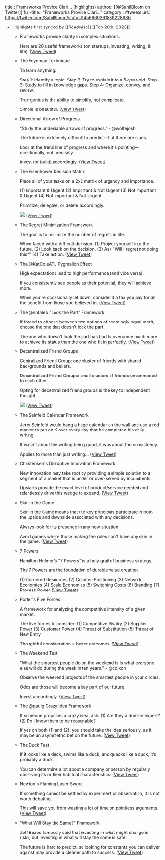 title:: Frameworks Provide Clari... (highlights)
author:: [[@SahilBloom on Twitter]]
full-title:: "Frameworks Provide Clari..."
category:: #tweets
url:: https://twitter.com/SahilBloom/status/1456969261839228936

- Highlights first synced by [[Readwise]] [[Feb 20th, 2023]]
	- Frameworks provide clarity in complex situations.
	  
	  Here are 20 useful frameworks (on startups, investing, writing, & life): ([View Tweet](https://twitter.com/SahilBloom/status/1456969261839228936))
	- The Feynman Technique
	  
	  To learn anything:
	  
	  Step 1: Identify a topic.
	  Step 2: Try to explain it to a 5-year-old.
	  Step 3: Study to fill in knowledge gaps.
	  Step 4: Organize, convey, and review.
	  
	  True genius is the ability to simplify, not complicate.
	  
	  Simple is beautiful. ([View Tweet](https://twitter.com/SahilBloom/status/1456969262673825800))
	- Directional Arrow of Progress
	  
	  "Study the undeniable arrows of progress." - @wolfejosh
	  
	  The future is extremely difficult to predict—but there are clues.
	  
	  Look at the trend line of progress and where it's pointing—directionally, not precisely.
	  
	  Invest (or build) accordingly. ([View Tweet](https://twitter.com/SahilBloom/status/1456969263676264460))
	- The Eisenhower Decision Matrix
	  
	  Place all of your tasks on a 2x2 matrix of urgency and importance.
	  
	  (1) Important & Urgent
	  (2) Important & Not Urgent
	  (3) Not Important & Urgent
	  (4) Not Important & Not Urgent
	  
	  Prioritize, delegate, or delete accordingly. 
	  
	  ![](https://pbs.twimg.com/media/FDgx0-UXEAgkGgN.jpg) ([View Tweet](https://twitter.com/SahilBloom/status/1456969267828637700))
	- The Regret Minimization Framework
	  
	  The goal is to minimize the number of regrets in life.
	  
	  When faced with a difficult decision:
	  (1) Project yourself into the future.
	  (2) Look back on the decision.
	  (3) Ask "Will I regret not doing this?"
	  (4) Take action. ([View Tweet](https://twitter.com/SahilBloom/status/1456969269128962048))
	- The @KatColeATL Pygmalion Effect
	  
	  High expectations lead to high performance (and vice versa).
	  
	  If you consistently see people as their potential, they will achieve more.
	  
	  When you're occasionally let down, consider it a tax you pay for all the benefit from those you believed in. ([View Tweet](https://twitter.com/SahilBloom/status/1456969270131372033))
	- The @nntaleb "Look the Part" Framework
	  
	  If forced to choose between two options of seemingly equal merit, choose the one that doesn’t look the part.
	  
	  The one who doesn’t look the part has had to overcome much more to achieve its status than the one who fit in perfectly. ([View Tweet](https://twitter.com/SahilBloom/status/1456969271104393222))
	- Decentralized Friend Groups
	  
	  Centralized Friend Group: one cluster of friends with shared backgrounds and beliefs.
	  
	  Decentralized Friend Groups: small clusters of friends unconnected to each other.
	  
	  Opting for decentralized friend groups is the key to independent thought. 
	  
	  ![](https://pbs.twimg.com/media/FDgx1WuXIA4_sj5.jpg) ([View Tweet](https://twitter.com/SahilBloom/status/1456969275038646274))
	- The Seinfeld Calendar Framework
	  
	  Jerry Seinfeld would hang a huge calendar on the wall and use a red marker to put an X over every day that he completed his daily writing.
	  
	  It wasn't about the writing being good, it was about the consistency.
	  
	  Applies to more than just writing... ([View Tweet](https://twitter.com/SahilBloom/status/1456969278993977344))
	- Christensen's Disruptive Innovation Framework
	  
	  New innovation may take root by providing a simple solution to a segment of a market that is under or over-served by incumbents.
	  
	  Upstarts provide the exact level of product/service needed and relentlessly drive this wedge to expand. ([View Tweet](https://twitter.com/SahilBloom/status/1456969280034123780))
	- Skin in the Game
	  
	  Skin in the Game means that the key principals participate in both the upside and downside associated with any decisions.
	  
	  Always look for its presence in any new situation.
	  
	  Avoid games where those making the rules don't have any skin in the game. ([View Tweet](https://twitter.com/SahilBloom/status/1456969281007235083))
	- 7 Powers
	  
	  Hamilton Helmer's "7 Powers" is a holy grail of business strategy.
	  
	  The 7 Powers are the foundation of durable value creation:
	  
	  (1) Cornered Resources
	  (2) Counter-Positioning
	  (3) Network Economies
	  (4) Scale Economies
	  (5) Switching Costs
	  (6) Branding
	  (7) Process Power ([View Tweet](https://twitter.com/SahilBloom/status/1456969281967697924))
	- Porter's Five Forces
	  
	  A framework for analyzing the competitive intensity of a given market.
	  
	  The five forces to consider:
	  (1) Competitive Rivalry
	  (2) Supplier Power
	  (3) Customer Power
	  (4) Threat of Substitution
	  (5) Threat of New Entry
	  
	  Thoughtful consideration = better outcomes. ([View Tweet](https://twitter.com/SahilBloom/status/1456969283909701633))
	- The Weekend Test
	  
	  "What the smartest people do on the weekend is is what everyone else will do during the week in ten years." - @cdixon
	  
	  Observe the weekend projects of the smartest people in your circles.
	  
	  Odds are those will become a key part of our future.
	  
	  Invest accordingly. ([View Tweet](https://twitter.com/SahilBloom/status/1456969284874297345))
	- The @paulg Crazy Idea Framework
	  
	  If someone proposes a crazy idea, ask:
	  (1) Are they a domain expert?
	  (2) Do I know them to be reasonable?
	  
	  If yes on both (1) and (2), you should take the idea seriously, as it may be an asymmetric bet on the future. ([View Tweet](https://twitter.com/SahilBloom/status/1456969286019395584))
	- The Duck Test
	  
	  If it looks like a duck, swims like a duck, and quacks like a duck, it’s probably a duck.
	  
	  You can determine a lot about a company or person by regularly observing its or their habitual characteristics. ([View Tweet](https://twitter.com/SahilBloom/status/1456969287403507713))
	- Newton's Flaming Laser Sword
	  
	  If something cannot be settled by experiment or observation, it is not worth debating.
	  
	  This will save you from wasting a lot of time on pointless arguments. ([View Tweet](https://twitter.com/SahilBloom/status/1456969288376537099))
	- "What Will Stay the Same?" Framework
	  
	  Jeff Bezos famously said that investing in what might change is risky, but investing in what will stay the same is safe.
	  
	  The future is hard to predict, so looking for constants you can deliver against may provide a cleaner path to success. ([View Tweet](https://twitter.com/SahilBloom/status/1456969289307656194))